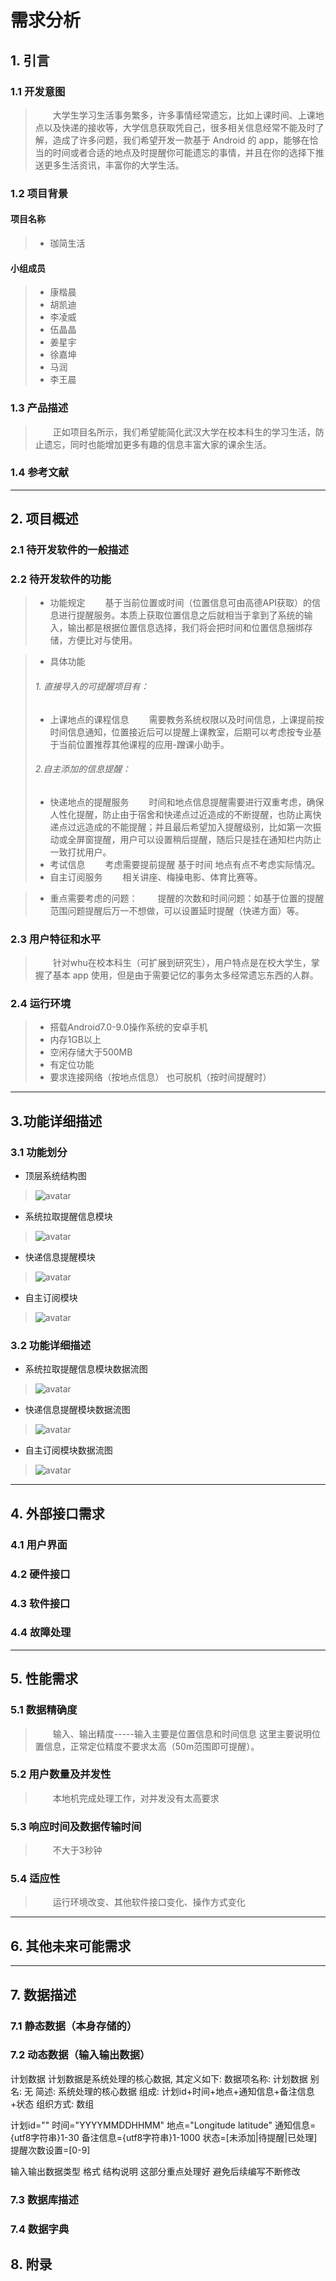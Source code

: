 # 需求分析

## 1. 引言

### 1.1  开发意图

>&emsp;&emsp;大学生学习生活事务繁多，许多事情经常遗忘，比如上课时间、上课地点以及快递的接收等，大学信息获取凭自己，很多相关信息经常不能及时了解，造成了许多问题，我们希望开发一款基于 Android 的 app，能够在恰当的时间或者合适的地点及时提醒你可能遗忘的事情，并且在你的选择下推送更多生活资讯，丰富你的大学生活。

### 1.2  项目背景

#### 项目名称

>- 珈简生活

#### 小组成员

>- 康楷晨
>- 胡凯迪
>- 李凌威
>- 伍晶晶
>- 姜星宇
>- 徐嘉坤
>- 马润
>- 李王晨

### 1.3  产品描述

>&emsp;&emsp;正如项目名所示，我们希望能简化武汉大学在校本科生的学习生活，防止遗忘，同时也能增加更多有趣的信息丰富大家的课余生活。

### 1.4  参考文献

----------

## 2. 项目概述

### 2.1  待开发软件的一般描述

### 2.2  待开发软件的功能

>- 功能规定
&emsp;&emsp;基于当前位置或时间（位置信息可由高德API获取）的信息进行提醒服务。本质上获取位置信息之后就相当于拿到了系统的输入，输出都是根据位置信息选择，我们将会把时间和位置信息捆绑存储，方便比对与使用。

>- 具体功能
>###### 1. 直接导入的可提醒项目有：
>- 上课地点的课程信息
&emsp;&emsp;需要教务系统权限以及时间信息，上课提前按时间信息通知，位置接近后可以提醒上课教室，后期可以考虑按专业基于当前位置推荐其他课程的应用-蹭课小助手。
>###### 2.自主添加的信息提醒：
>- 快递地点的提醒服务
&emsp;&emsp;时间和地点信息提醒需要进行双重考虑，确保人性化提醒，防止由于宿舍和快递点过近造成的不断提醒，也防止离快递点过远造成的不能提醒；并且最后希望加入提醒级别，比如第一次振动或全屏窗提醒，用户可以设置稍后提醒，随后只是挂在通知栏内防止一致打扰用户。
>- 考试信息
&emsp;&emsp;考虑需要提前提醒 基于时间 地点有点不考虑实际情况。
>- 自主订阅服务
&emsp;&emsp;相关讲座、梅操电影、体育比赛等。

>- 重点需要考虑的问题：
&emsp;&emsp;提醒的次数和时间问题：如基于位置的提醒范围问题提醒后万一不想做，可以设置延时提醒（快递方面）等。



### 2.3  用户特征和水平

>&emsp;&emsp;针对whu在校本科生（可扩展到研究生），用户特点是在校大学生，掌握了基本 app 使用，但是由于需要记忆的事务太多经常遗忘东西的人群。

### 2.4  运行环境

>+ 搭载Android7.0-9.0操作系统的安卓手机
>+ 内存1GB以上
>+ 空闲存储大于500MB
>+ 有定位功能
>+ 要求连接网络（按地点信息） 也可脱机（按时间提醒时）

---------
## 3.功能详细描述
### 3.1 功能划分
+ 顶层系统结构图
> ![avatar](pic/top.png)
+ 系统拉取提醒信息模块
> ![avatar](pic/top_2.png)
+ 快递信息提醒模块
> ![avatar](pic/top_1.png)
+ 自主订阅模块
> ![avatar](pic/top_3.png)

### 3.2 功能详细描述
+ 系统拉取提醒信息模块数据流图
> ![avatar](pic/data_1.png)
+ 快递信息提醒模块数据流图
> ![avatar](pic/data_2.png)
+ 自主订阅模块数据流图
> ![avatar](pic/data_3.png)
---------

## 4. 外部接口需求

### 4.1  用户界面

### 4.2  硬件接口

### 4.3  软件接口

### 4.4  故障处理

-------

## 5. 性能需求

### 5.1 数据精确度

> &emsp;&emsp;输入、输出精度-----输入主要是位置信息和时间信息 这里主要说明位置信息，正常定位精度不要求太高（50m范围即可提醒）。

### 5.2 用户数量及并发性

> &emsp;&emsp;本地机完成处理工作，对并发没有太高要求

### 5.3 响应时间及数据传输时间

> &emsp;&emsp;不大于3秒钟

### 5.4 适应性

> &emsp;&emsp;运行环境改变、其他软件接口变化、操作方式变化

------

## 6. 其他未来可能需求
---------
## 7. 数据描述

### 7.1 静态数据（本身存储的）

### 7.2 动态数据（输入输出数据）

计划数据
计划数据是系统处理的核心数据, 其定义如下:
数据项名称: 计划数据
别名: 无
简述: 系统处理的核心数据
组成: 计划id+时间+地点+通知信息+备注信息+状态
组织方式: 数组

计划id=""
时间="YYYYMMDDHHMM"
地点="Longitude latitude"
通知信息={utf8字符串}1-30
备注信息={utf8字符串}1-1000
状态=[未添加|待提醒|已处理]
提醒次数设置=[0-9]

输入输出数据类型 格式 结构说明
这部分重点处理好 避免后续编写不断修改

### 7.3 数据库描述

### 7.4 数据字典

## 8. 附录


